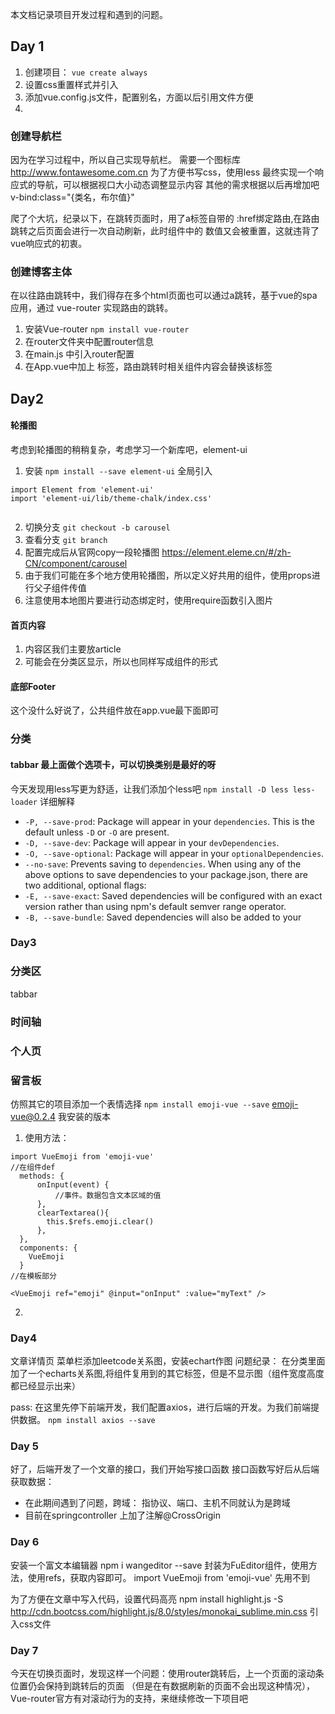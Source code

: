 本文档记录项目开发过程和遇到的问题。

## Day 1
1. 创建项目： `vue create always`
2. 设置css重置样式并引入 
3. 添加vue.config.js文件，配置别名，方面以后引用文件方便
4. 


### 创建导航栏

  因为在学习过程中，所以自己实现导航栏。
  需要一个图标库 http://www.fontawesome.com.cn
  为了方便书写css，使用less
  最终实现一个响应式的导航，可以根据视口大小动态调整显示内容
  其他的需求根据以后再增加吧
  v-bind:class="{类名，布尔值}"

  爬了个大坑，纪录以下，在跳转页面时，用了a标签自带的 :href绑定路由,在路由跳转之后页面会进行一次自动刷新，此时组件中的
  数值又会被重置，这就违背了vue响应式的初衷。

### 创建博客主体

  在以往路由跳转中，我们得存在多个html页面也可以通过a跳转，基于vue的spa应用，通过
  vue-router 实现路由的跳转。
  1. 安装Vue-router `npm install vue-router`
  2. 在router文件夹中配置router信息
  3. 在main.js 中引入router配置
  4. 在App.vue中加上<router-view/> 标签，路由跳转时相关组件内容会替换该标签

## Day2
#### 轮播图

  考虑到轮播图的稍稍复杂，考虑学习一个新库吧，element-ui
  1. 安装 `npm install --save element-ui` 全局引入
  ```
  import Element from 'element-ui'
  import 'element-ui/lib/theme-chalk/index.css'

 
  ```
  2. 切换分支 `git checkout -b carousel`
  3. 查看分支 `git branch`
  4. 配置完成后从官网copy一段轮播图 https://element.eleme.cn/#/zh-CN/component/carousel
  5. 由于我们可能在多个地方使用轮播图，所以定义好共用的组件，使用props进行父子组件传值
  6. 注意使用本地图片要进行动态绑定时，使用require函数引入图片

#### 首页内容
  1. 内容区我们主要放article
  2. 可能会在分类区显示，所以也同样写成组件的形式


#### 底部Footer
  这个没什么好说了，公共组件放在app.vue最下面即可

### 分类

#### tabbar 最上面做个选项卡，可以切换类别是最好的呀
  今天发现用less写更为舒适，让我们添加个less吧
  `npm install -D less less-loader`
  详细解释
  * `-P, --save-prod`: Package will appear in your `dependencies`. This is the
                      default unless `-D` or `-O` are present.
  * `-D, --save-dev`: Package will appear in your `devDependencies`.
  * `-O, --save-optional`: Package will appear in your `optionalDependencies`.
  * `--no-save`: Prevents saving to `dependencies`.
  When using any of the above options to save dependencies to your
  package.json, there are two additional, optional flags:
  * `-E, --save-exact`: Saved dependencies will be configured with an
    exact version rather than using npm's default semver range
    operator.
  * `-B, --save-bundle`: Saved dependencies will also be added to your

### Day3

### 分类区

tabbar

### 时间轴

### 个人页


### 留言板
仿照其它的项目添加一个表情选择
`npm install emoji-vue --save`  emoji-vue@0.2.4 我安装的版本
1. 使用方法：
```
import VueEmoji from 'emoji-vue'
//在组件def
  methods: {
      onInput(event) {
          //事件。数据包含文本区域的值
      },
      clearTextarea(){
        this.$refs.emoji.clear()
      },  
  },
  components: {
    VueEmoji
  }
//在模板部分

<VueEmoji ref="emoji" @input="onInput" :value="myText" />
```

2. 

### Day4 

文章详情页
菜单栏添加leetcode关系图，安装echart作图
问题纪录： 在分类里面加了一个echarts关系图,将组件复用到的其它标签，但是不显示图（组件宽度高度都已经显示出来）

pass: 在这里先停下前端开发，我们配置axios，进行后端的开发。为我们前端提供数据。
`npm install axios --save`


### Day 5
好了，后端开发了一个文章的接口，我们开始写接口函数
接口函数写好后从后端获取数据：
- 在此期间遇到了问题，跨域： 指协议、端口、主机不同就认为是跨域
- 目前在springcontroller 上加了注解@CrossOrigin

### Day 6

安装一个富文本编辑器 npm i wangeditor --save
封装为FuEditor组件，使用方法，使用refs，获取内容即可。
import VueEmoji from 'emoji-vue' 先用不到

为了方便在文章中写入代码，设置代码高亮 npm install highlight.js -S
http://cdn.bootcss.com/highlight.js/8.0/styles/monokai_sublime.min.css  引入css文件

### Day 7

今天在切换页面时，发现这样一个问题：使用router跳转后，上一个页面的滚动条位置仍会保持到跳转后的页面
（但是在有数据刷新的页面不会出现这种情况），Vue-router官方有对滚动行为的支持，来继续修改一下项目吧